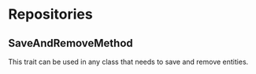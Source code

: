 # Repositories

## SaveAndRemoveMethod

This trait can be used in any class that needs to save and remove entities.
